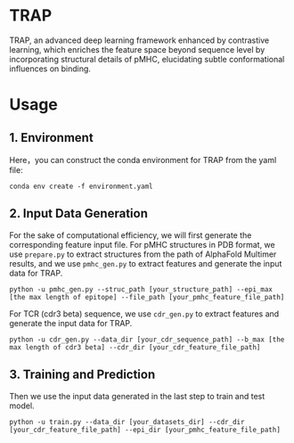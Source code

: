 # TRAP
TRAP, an advanced deep learning framework enhanced by contrastive learning, 
which enriches the feature space beyond sequence level by incorporating structural details of pMHC, 
elucidating subtle conformational influences on binding.

# Usage
## 1. Environment
Here，you can construct the conda environment for TRAP from the yaml file:
```
conda env create -f environment.yaml
```
## 2. Input Data Generation
For the sake of computational efficiency, we will first generate the corresponding feature input file.
For pMHC structures in PDB format, we use `prepare.py` to extract structures from the path of AlphaFold Multimer results,
and we use `pmhc_gen.py` to extract features and generate the input data for TRAP.

```
python -u pmhc_gen.py --struc_path [your_structure_path] --epi_max [the max length of epitope] --file_path [your_pmhc_feature_file_path]
```

For TCR (cdr3 beta) sequence, we use `cdr_gen.py` to extract features and generate the input data for TRAP.

```
python -u cdr_gen.py --data_dir [your_cdr_sequence_path] --b_max [the max length of cdr3 beta] --cdr_dir [your_cdr_feature_file_path]
```
## 3. Training and Prediction
Then we use the input data generated in the last step to train and test model.

```
python -u train.py --data_dir [your_datasets_dir] --cdr_dir [your_cdr_feature_file_path] --epi_dir [your_pmhc_feature_file_path]
```

